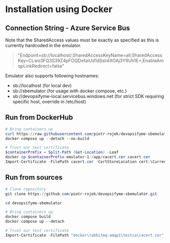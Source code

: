 # Installation using Docker

## Connection String - Azure Service Bus

Note that the SharedAccess values must be exactly as specified as this is currently hardcoded in the emulator.

> "Endpoint=sb://localhost/;SharedAccessKeyName=all;SharedAccessKey=CLwo3FQ3S39Z4pFOQDefaiUd1dSsli4XOAj3Y9Uh1E=;EnableAmqpLinkRedirect=false"

Emulator also supports following hostnames:
* sb://localhost (for local dev)
* sb://sbemulator (for usage with docker compose, etc.)
* sb://devopsifyme-local.servicebus.windows.net (for strict SDK requiring specific host, override in /etc/host)

## Run from DockerHub

``` powershell
# Bring containers up
curl https://raw.githubusercontent.com/piotr-rojek/devopsifyme-sbemulator/main/docker-compose.yml --output docker-compose.yml
docker compose up --detach --no-build 

# Trust our test certificate
$containerPrefix = Split-Path (Get-Location) -Leaf
docker cp $containerPrefix-emulator-1:/app/cacert.cer cacert.cer
Import-Certificate -FilePath cacert.cer -CertStoreLocation cert:\CurrentUser\Root
```

## Run from sources

``` powershell
# Clone repository
git clone https://github.com/piotr-rojek/devopsifyme-sbemulator.git

cd devopsifyme-sbemulator

# Bring containers up
docker compose build
docker compose up --detach

# Trust our test certificate
Import-Certificate -FilePath "docker\rabbitmq-amqp1\testca\cacert.cer" -CertStoreLocation cert:\CurrentUser\Root
```

